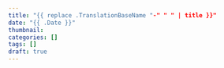```yaml
---
title: "{{ replace .TranslationBaseName "-" " " | title }}"
date: "{{ .Date }}"
thumbnail: 
categories: []
tags: []
draft: true
---
```

